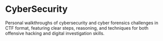 # CyberSecurity
Personal walkthroughs of cybersecurity and cyber forensics challenges in CTF format, featuring clear steps, reasoning, and techniques for both offensive hacking and digital investigation skills.
